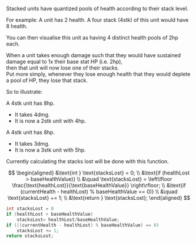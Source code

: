 
Stacked units have quantized pools of health according to their stack level.

For example:
A unit has 2 health.
A four stack (4stk) of this unit would have 8 health.

You can then visualise this unit as having 4 distinct health pools of 2hp each.

When a unit takes enough damage such that they would have sustained damage equal to 1x their base stat HP (i.e. 2hp),\
then that unit will now lose one of their stacks.\
Put more simply, whenever they lose enough health that they would deplete a pool of HP, they lose that stack.

So to illustrate:

A 4stk unit has 8hp.
* It takes 4dmg.
* It is now a 2stk unit with 4hp.

A 4stk unit has 8hp.
* It takes 3dmg.
* It is now a 3stk unit with 5hp.

Currently calculating the stacks lost will be done with this function.

$$
\begin{aligned}
&\text{int } \text{stacksLost} = 0; \\
&\text{if (healthLost > baseHealthValue)} \\
&\quad \text{stacksLost} = \left\lfloor \frac{\text{healthLost}}{\text{baseHealthValue}} \right\rfloor; \\
&\text{if (currentHealth - healthLost) % baseHealthValue == 0)} \\
&\quad \text{stacksLost} += 1; \\
&\text{return } \text{stacksLost};
\end{aligned}
$$

```cs
int stacksLost = 0
if (healthLost > baseHealthValue)
	stacksLost= healthLost/baseHealthValue;
if (((currentHealth - healthLost) % baseHealthValue) == 0)
	stacksLost += 1;
return stacksLost;
```